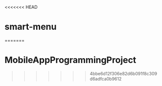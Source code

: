 <<<<<<< HEAD
# smart-menu
=======
# MobileAppProgrammingProject
>>>>>>> 4bbe6d12f306e82d6b091f8c309d6adfca0b9612
